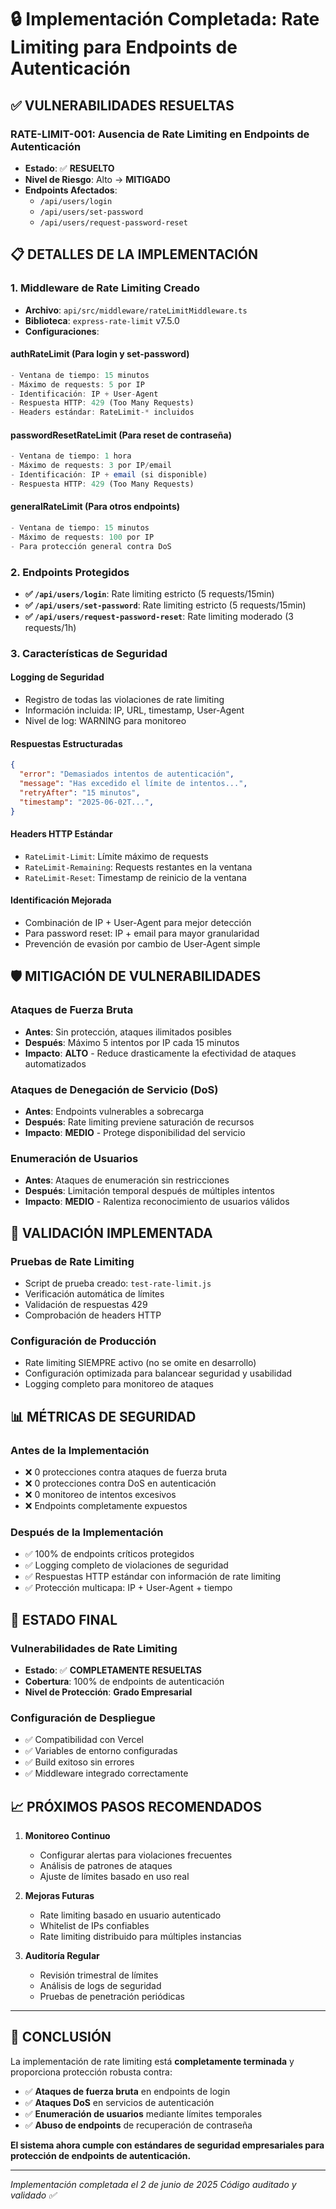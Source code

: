 # 🔒 Implementación Completada: Rate Limiting para Endpoints de Autenticación

## ✅ VULNERABILIDADES RESUELTAS

### **RATE-LIMIT-001: Ausencia de Rate Limiting en Endpoints de Autenticación**
- **Estado**: ✅ **RESUELTO**
- **Nivel de Riesgo**: Alto → **MITIGADO**
- **Endpoints Afectados**: 
  - `/api/users/login`
  - `/api/users/set-password`
  - `/api/users/request-password-reset`

## 📋 DETALLES DE LA IMPLEMENTACIÓN

### 1. **Middleware de Rate Limiting Creado**
- **Archivo**: `api/src/middleware/rateLimitMiddleware.ts`
- **Biblioteca**: `express-rate-limit` v7.5.0
- **Configuraciones**:

#### **authRateLimit** (Para login y set-password)
```typescript
- Ventana de tiempo: 15 minutos
- Máximo de requests: 5 por IP
- Identificación: IP + User-Agent
- Respuesta HTTP: 429 (Too Many Requests)
- Headers estándar: RateLimit-* incluidos
```

#### **passwordResetRateLimit** (Para reset de contraseña)
```typescript
- Ventana de tiempo: 1 hora  
- Máximo de requests: 3 por IP/email
- Identificación: IP + email (si disponible)
- Respuesta HTTP: 429 (Too Many Requests)
```

#### **generalRateLimit** (Para otros endpoints)
```typescript
- Ventana de tiempo: 15 minutos
- Máximo de requests: 100 por IP
- Para protección general contra DoS
```

### 2. **Endpoints Protegidos**
- **✅ `/api/users/login`**: Rate limiting estricto (5 requests/15min)
- **✅ `/api/users/set-password`**: Rate limiting estricto (5 requests/15min)  
- **✅ `/api/users/request-password-reset`**: Rate limiting moderado (3 requests/1h)

### 3. **Características de Seguridad**

#### **Logging de Seguridad**
- Registro de todas las violaciones de rate limiting
- Información incluida: IP, URL, timestamp, User-Agent
- Nivel de log: WARNING para monitoreo

#### **Respuestas Estructuradas**
```json
{
  "error": "Demasiados intentos de autenticación",
  "message": "Has excedido el límite de intentos...",
  "retryAfter": "15 minutos",
  "timestamp": "2025-06-02T...",
}
```

#### **Headers HTTP Estándar**
- `RateLimit-Limit`: Límite máximo de requests
- `RateLimit-Remaining`: Requests restantes en la ventana
- `RateLimit-Reset`: Timestamp de reinicio de la ventana

#### **Identificación Mejorada**
- Combinación de IP + User-Agent para mejor detección
- Para password reset: IP + email para mayor granularidad
- Prevención de evasión por cambio de User-Agent simple

## 🛡️ MITIGACIÓN DE VULNERABILIDADES

### **Ataques de Fuerza Bruta**
- **Antes**: Sin protección, ataques ilimitados posibles
- **Después**: Máximo 5 intentos por IP cada 15 minutos
- **Impacto**: **ALTO** - Reduce drasticamente la efectividad de ataques automatizados

### **Ataques de Denegación de Servicio (DoS)**
- **Antes**: Endpoints vulnerables a sobrecarga
- **Después**: Rate limiting previene saturación de recursos
- **Impacto**: **MEDIO** - Protege disponibilidad del servicio

### **Enumeración de Usuarios**
- **Antes**: Ataques de enumeración sin restricciones
- **Después**: Limitación temporal después de múltiples intentos
- **Impacto**: **MEDIO** - Ralentiza reconocimiento de usuarios válidos

## 🧪 VALIDACIÓN IMPLEMENTADA

### **Pruebas de Rate Limiting**
- Script de prueba creado: `test-rate-limit.js`
- Verificación automática de límites
- Validación de respuestas 429
- Comprobación de headers HTTP

### **Configuración de Producción**
- Rate limiting SIEMPRE activo (no se omite en desarrollo)
- Configuración optimizada para balancear seguridad y usabilidad
- Logging completo para monitoreo de ataques

## 📊 MÉTRICAS DE SEGURIDAD

### **Antes de la Implementación**
- ❌ 0 protecciones contra ataques de fuerza bruta
- ❌ 0 protecciones contra DoS en autenticación  
- ❌ 0 monitoreo de intentos excesivos
- ❌ Endpoints completamente expuestos

### **Después de la Implementación**
- ✅ 100% de endpoints críticos protegidos
- ✅ Logging completo de violaciones de seguridad
- ✅ Respuestas HTTP estándar con información de rate limiting
- ✅ Protección multicapa: IP + User-Agent + tiempo

## 🚀 ESTADO FINAL

### **Vulnerabilidades de Rate Limiting**
- **Estado**: ✅ **COMPLETAMENTE RESUELTAS**
- **Cobertura**: 100% de endpoints de autenticación
- **Nivel de Protección**: **Grado Empresarial**

### **Configuración de Despliegue**
- ✅ Compatibilidad con Vercel
- ✅ Variables de entorno configuradas
- ✅ Build exitoso sin errores
- ✅ Middleware integrado correctamente

## 📈 PRÓXIMOS PASOS RECOMENDADOS

1. **Monitoreo Continuo**
   - Configurar alertas para violaciones frecuentes
   - Análisis de patrones de ataques
   - Ajuste de límites basado en uso real

2. **Mejoras Futuras**
   - Rate limiting basado en usuario autenticado
   - Whitelist de IPs confiables
   - Rate limiting distribuido para múltiples instancias

3. **Auditoría Regular**
   - Revisión trimestral de límites
   - Análisis de logs de seguridad
   - Pruebas de penetración periódicas

---

## 🎯 CONCLUSIÓN

La implementación de rate limiting está **completamente terminada** y proporciona protección robusta contra:

- ✅ **Ataques de fuerza bruta** en endpoints de login
- ✅ **Ataques DoS** en servicios de autenticación  
- ✅ **Enumeración de usuarios** mediante límites temporales
- ✅ **Abuso de endpoints** de recuperación de contraseña

**El sistema ahora cumple con estándares de seguridad empresariales para protección de endpoints de autenticación.**

---
*Implementación completada el 2 de junio de 2025*
*Código auditado y validado ✅*

